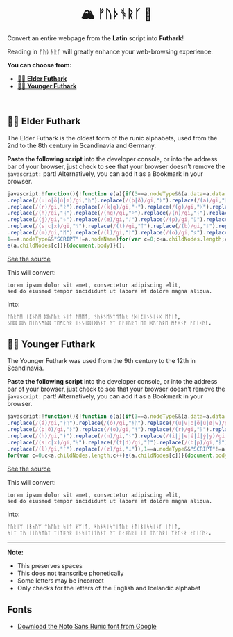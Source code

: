 <h1 align="center">
🏔 ᚠᚢᚦᚬᚱᚴ 🌋
</h1>

Convert an entire webpage from the **Latin** script into **Futhark**!

Reading in ᚠᚢᚦᚬᚱᚴ will greatly enhance your web-browsing experience.

**You can choose from:**

- [👵🏻 **Elder Futhark**](#-elder-futhark)
- [👧🏻 **Younger Futhark**](#-younger-futhark)

<br/>

## 👵🏻 Elder Futhark

The Elder Futhark is the oldest form of the runic alphabets, used from the 2nd to the 8th century in Scandinavia and Germany.

**Paste the following script** into the developer console, or into the address bar of your browser, just check to see that your browser doesn't remove the `javascript:` part! Alternatively, you can add it as a Bookmark in your browser.

```js
javascript:!function(){!function e(a){if(3==a.nodeType&&(a.data=a.data.replace(/(f)/gi,"ᚠ")
.replace(/(u|o|ö|ú|ø)/gi,"ᚢ").replace(/(þ|ð)/gi,"ᚦ").replace(/(a)/gi,"ᚨ")
.replace(/(r)/gi,"ᚱ").replace(/(k|q)/gi,"ᚲ").replace(/(g)/gi,"ᚷ").replace(/(w|v)/gi,"ᚹ")
.replace(/(h)/gi,"ᚺ").replace(/(ng)/gi,"ᛜ").replace(/(n)/gi,"ᚾ").replace(/(i|í|ý|y)/gi,"ᛁ")
.replace(/(j)/gi,"ᛃ").replace(/(æ)/gi,"ᛇ").replace(/(p)/gi,"ᛈ").replace(/(z)/gi,"ᛉ")
.replace(/(s|c|x)/gi,"ᛊ").replace(/(t)/gi,"ᛏ").replace(/(b)/gi,"ᛒ").replace(/(e|é)/gi,"ᛖ")
.replace(/(m)/gi,"ᛗ").replace(/(l)/gi,"ᛚ").replace(/(o)/gi,"ᛟ").replace(/(t|d)/gi,"ᛞ")),
1==a.nodeType&&"SCRIPT"!=a.nodeName)for(var c=0;c<a.childNodes.length;c++)
e(a.childNodes[c])}(document.body)}();
```

[See the source](ElderFuthark.js)

This will convert:

    Lorem ipsum dolor sit amet, consectetur adipiscing elit,
    sed do eiusmod tempor incididunt ut labore et dolore magna aliqua.

Into:

    ᛚᚢᚱᛖᛗ ᛁᛈᛊᚢᛗ ᛞᚢᛚᚢᚱ ᛊᛁᛏ ᚨᛗᛖᛏ, ᛊᚢᚾᛊᛖᛊᛏᛖᛏᚢᚱ ᚨᛞᛁᛈᛁᛊᛊᛁᚾᚷ ᛖᛚᛁᛏ,
    ᛊᛖᛞ ᛞᚢ ᛖᛁᚢᛊᛗᚢᛞ ᛏᛖᛗᛈᚢᚱ ᛁᚾᛊᛁᛞᛁᛞᚢᚾᛏ ᚢᛏ ᛚᚨᛒᚢᚱᛖ ᛖᛏ ᛞᚢᛚᚢᚱᛖ ᛗᚨᚷᚾᚨ ᚨᛚᛁᚲᚢᚨ.

## 👧🏻 Younger Futhark

The Younger Futhark was used from the 9th century to the 12th in Scandinavia.

**Paste the following script** into the developer console, or into the address bar of your browser, just check to see that your browser doesn't remove the `javascript:` part! Alternatively, you can add it as a Bookmark in your browser.

```js
javascript:!function(){!function e(a){if(3==a.nodeType&&(a.data=a.data.replace(/(f)/gi,"ᚠ")
.replace(/(á)/gi,"ᛅᚢ").replace(/(ó)/gi,"ᚬᚢ").replace(/(u|v|o|ö|ú|ø|w)/gi,"ᚢ")
.replace(/(þ|ð)/gi,"ᚦ").replace(/(o)/gi,"ᚬ").replace(/(r)/gi,"ᚱ").replace(/(k|g|q)/gi,"ᚴ")
.replace(/(h)/gi,"ᚼ").replace(/(n)/gi,"ᚾ").replace(/(i|j|e|é|í|ý|y)/gi,"ᛁ").replace(/(a|æ)/gi,"ᛅ")
.replace(/(s|c|x)/gi,"ᛋ").replace(/(t|d)/gi,"ᛏ").replace(/(b|p)/gi,"ᛒ").replace(/(m)/gi,"ᛘ")
.replace(/(l)/gi,"ᛚ").replace(/(z)/gi,"ᛦ")),1==a.nodeType&&"SCRIPT"!=a.nodeName)
for(var c=0;c<a.childNodes.length;c++)e(a.childNodes[c])}(document.body)}()
```

[See the source](YoungerFuthark.js)

This will convert:

    Lorem ipsum dolor sit amet, consectetur adipiscing elit,
    sed do eiusmod tempor incididunt ut labore et dolore magna aliqua.

Into:

    ᛚᚢᚱᛁᛘ ᛁᛒᛋᚢᛘ ᛏᚢᛚᚢᚱ ᛋᛁᛏ ᛅᛘᛁᛏ, ᛋᚢᚾᛋᛁᛋᛏᛁᛏᚢᚱ ᛅᛏᛁᛒᛁᛋᛋᛁᚾᚴ ᛁᛚᛁᛏ,
    ᛋᛁᛏ ᛏᚢ ᛁᛁᚢᛋᛘᚢᛏ ᛏᛁᛘᛒᚢᚱ ᛁᚾᛋᛁᛏᛁᛏᚢᚾᛏ ᚢᛏ ᛚᛅᛒᚢᚱᛁ ᛁᛏ ᛏᚢᛚᚢᚱᛁ ᛘᛅᚴᚾᛅ ᛅᛚᛁᚴᚢᛅ.

---

**Note:**

- This preserves spaces
- This does not transcribe phonetically
- Some letters may be incorrect
- Only checks for the letters of the English and Icelandic alphabet

## Fonts

* [Download the Noto Sans Runic font from Google](https://www.google.com/get/noto/#sans-runr)
